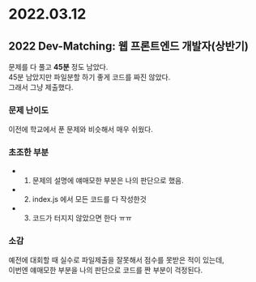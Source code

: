 # 2022.03.12

## 2022 Dev-Matching: 웹 프론트엔드 개발자(상반기)
문제를 다 풀고 **45분** 정도 남았다.      
45분 남았지만 파일분할 하기 좋게 코드를 짜진 않았다.       
그래서 그냥 제출했다.  

### 문제 난이도 
이전에 학교에서 푼 문제와 비슷해서 매우 쉬웠다. 

### 초조한 부분
- 1. 문제의 설명에 얘매모한 부분은 나의 판단으로 했음.
- 2. index.js 에서 모든 코드를 다 작성한것
- 3. 코드가 터지지 않았으면 한다 ㅠㅠ

### 소감 
예전에 대회할 때 실수로 파일제출을 잘못해서 점수를 못받은 적이 있는데,        
이번엔 얘매모한 부분을 나의 판단으로 코드를 짠 부분이 걱정된다.   

